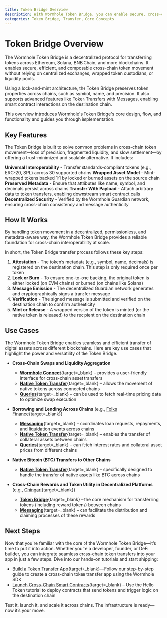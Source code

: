 ```yaml
---
title: Token Bridge Overview
description: With Wormhole Token Bridge, you can enable secure, cross-chain communication, build multichain apps, sync data, and coordinate actions across blockchains.
categories: Token Bridge, Transfer, Core Concepts
---
```



# Token Bridge Overview

The Wormhole Token Bridge is a decentralized protocol for transferring tokens across Ethereum, Solana, BNB Chain, and more blockchains. It enables secure, efficient, and composable cross-chain token movement without relying on centralized exchanges, wrapped token custodians, or liquidity pools.

Using a lock-and-mint architecture, the Token Bridge preserves token properties across chains, such as symbol, name, and precision. It also supports advanced features like Token Transfers with Messages, enabling smart contract interactions on the destination chain.

This overview introduces Wormhole's Token Bridge's core design, flow, and functionality and guides you through implementation.

## Key Features

The Token Bridge is built to solve common problems in cross-chain token movement—loss of precision, fragmented liquidity, and slow settlement—by offering a trust-minimized and scalable alternative. It includes:

**Universal Interoperability** - Transfer standards-compliant tokens (e.g., ERC-20, SPL) across 30 supported chains
**Wrapped Asset Model** - Mint-wrapped tokens backed 1:1 by locked or burned assets on the source chain
**Preserved Metadata** - Ensure that attributes like name, symbol, and decimals persist across chains
**Transfer With Payload** - Attach arbitrary data to token transfers, enabling downstream smart contract calls
**Decentralized Security** - Verified by the Wormhole Guardian network, ensuring cross-chain consistency and message authenticity

## How It Works

By handling token movement in a decentralized, permissionless, and metadata-aware way, the Wormhole Token Bridge provides a reliable foundation for cross-chain interoperability at scale.

In short, the Token Bridge transfer process follows these key steps:

1.  **Attestation** - The token’s metadata (e.g., symbol, name, decimals) is registered on the destination chain. This step is only required once per token
2.  **Lock or Burn** - To ensure one-to-one backing, the original token is either locked (on EVM chains) or burned (on chains like Solana)
3.  **Message Emission** - The decentralized Guardian network generates and cryptographically signs a transfer message
4.  **Verification** - The signed message is submitted and verified on the destination chain to confirm authenticity
5.  **Mint or Release** - A wrapped version of the token is minted (or the native token is released) to the recipient on the destination chain

## Use Cases

The Wormhole Token Bridge enables seamless and efficient transfer of digital assets across different blockchains. Here are key use cases that highlight the power and versatility of the Token Bridge.

- **Cross-Chain Swaps and Liquidity Aggregation**
    - [**Wormhole Connect**](/docs/products/connect/get-started/){target=\_blank} – provides a user-friendly interface for cross-chain asset transfers
    - [**Native Token Transfer**](/docs/products/native-token-transfers/get-started/){target=\_blank} – allows the movement of native tokens across connected chains
    - [**Queries**](/docs/products/queries/get-started/){target=\_blank} – can be used to fetch real-time pricing data to optimize swap execution

- **Borrowing and Lending Across Chains** (e.g., [Folks Finance](https://wormhole.com/case-studies/folks-finance){target=\_blank})
    - [**Messaging**](/docs/products/messaging/get-started/){target=\_blank} – coordinates loan requests, repayments, and liquidation events across chains
    - [**Native Token Transfer**](/docs/products/native-token-transfers/get-started/){target=\_blank} – enables the transfer of collateral assets between chains
    - [**Queries**](/docs/products/queries/get-started/){target=\_blank} – can fetch interest rates and collateral asset prices from different chains

- **Native Bitcoin (BTC) Transfers to Other Chains**
    - [**Native Token Transfer**](/docs/products/native-token-transfers/get-started/){target=\_blank} – specifically designed to handle the transfer of native assets like BTC across chains

- **Cross-Chain Rewards and Token Utility in Decentralized Platforms** (e.g., [Chingari](https://chingari.io/){target=\_blank})
    - [**Token Bridge**](/docs/products/token-bridge/get-started/){target=\_blank} – the core mechanism for transferring tokens (including reward tokens) between chains
    - [**Messaging**](/docs/products/messaging/get-started/){target=\_blank} – can facilitate the distribution and claiming processes of these rewards

## Next Steps

Now that you're familiar with the core of the Wormhole Token Bridge—it’s time to put it into action.
Whether you're a developer, founder, or DeFi builder, you can integrate seamless cross-chain token transfers into your app in just a few steps. Dive into our hands-on tutorials and start shipping:

- [Build a Token Transfer App](docs/tutorials/typescript-sdk/tokens-via-token-bridge/){target=\_blank}—Follow our step-by-step guide to create a cross-chain token transfer app using the Wormhole SDK
- [Launch Cross-Chain Smart Contracts](docs/tutorials/solidity-sdk/cross-chain-token-contracts/){target=\_blank} – Use the Hello Token tutorial to deploy contracts that send tokens and trigger logic on the destination chain

Test it, launch it, and scale it across chains. The infrastructure is ready—now it’s your move.

